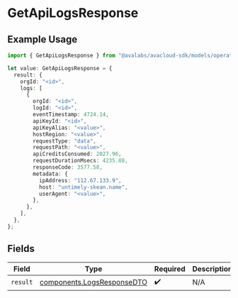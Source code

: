 # GetApiLogsResponse

## Example Usage

```typescript
import { GetApiLogsResponse } from "@avalabs/avacloud-sdk/models/operations";

let value: GetApiLogsResponse = {
  result: {
    orgId: "<id>",
    logs: [
      {
        orgId: "<id>",
        logId: "<id>",
        eventTimestamp: 4724.14,
        apiKeyId: "<id>",
        apiKeyAlias: "<value>",
        hostRegion: "<value>",
        requestType: "data",
        requestPath: "<value>",
        apiCreditsConsumed: 2027.96,
        requestDurationMsecs: 4235.88,
        responseCode: 3577.58,
        metadata: {
          ipAddress: "112.67.133.9",
          host: "untimely-skean.name",
          userAgent: "<value>",
        },
      },
    ],
  },
};
```

## Fields

| Field                                                                    | Type                                                                     | Required                                                                 | Description                                                              |
| ------------------------------------------------------------------------ | ------------------------------------------------------------------------ | ------------------------------------------------------------------------ | ------------------------------------------------------------------------ |
| `result`                                                                 | [components.LogsResponseDTO](../../models/components/logsresponsedto.md) | :heavy_check_mark:                                                       | N/A                                                                      |